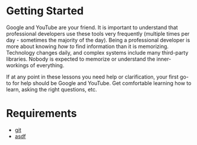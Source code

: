 # Getting Started

Google and YouTube are your friend. It is important to understand that professional developers use these tools very frequently (multiple times per day - sometimes the majority of the day). Being a professional developer is more about knowing _how to_ find information than it is memorizing. Technology changes daily, and complex systems include many third-party libraries. Nobody is expected to memorize or understand the inner-workings of everything.

If at any point in these lessons you need help or clarification, your first go-to for help should be Google and YouTube. Get comfortable learning how to learn, asking the right questions, etc.

# Requirements

- [git](https://git-scm.com/book/en/v2/Getting-Started-Installing-Git)
- [asdf](https://asdf-vm.com/guide/getting-started.html#_1-install-dependencies)
